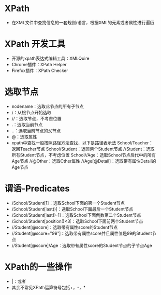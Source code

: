 # XPath
- 在XML文件中查找信息的一套规则/语言，根据XML的元素或者属性进行遍历

# XPath 开发工具
- 开源的xpath表达式编辑工具：XMLQuire
- Chrome插件：XPath Helper
- Firefox插件：XPath Checker

# 选取节点
- nodename：选取此节点的所有子节点
- /：从根节点开始选取
- //：选取节点，不考虑位置
- .：选取当前节点
- ..：选取当前节点的父节点
- @：选取属性
- xpath中查找一般按照路径方法查找，以下是路径表示法
    School/Teacher：返回Teacher节点
    School/Student：返回两个Student节点
    //Student：选取所有Student节点，不考虑位置
    School//Age：选取School节点后代中的所有Age节点
    //@Other：选取Other属性
    //Age[@Detail]：选取带有属性Detail的Age节点
    
# 谓语-Predicates
- /School/Student[1]：选取School下面的第一个Student节点
- /School/Student[last()]：选取School下面最后一个Student节点
- /School/Student[last()-1]：选取School下面倒数第二个Student节点
- /School/Student[position()<3]：选取School下面前两个Student节点
- //Student[@score]：选取带有属性score的Student节点
- //Student[@score="99"]：选取带有属性score并且属性值是99的Student节点
- //Student[@score]/Age：选取带有属性score的Student节点的子节点Age


# XPath的一些操作
- |：或者
- 其余不常见XPath运算符号包括+，-，*
